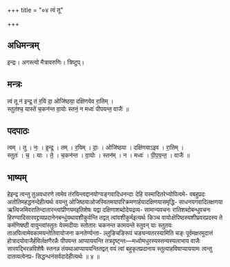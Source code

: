 +++
title = "०४ त्वं तू"

+++
## अधिमन्त्रम्
इन्द्रः। अगस्त्यो मैत्रावरुणिः। त्रिष्टुप्।

## मन्त्रः
त्वं तू न॑ इन्द्र॒ तं र॒यिं दा॒ ओजि॑ष्ठया॒ दक्षि॑णयेव रा॒तिम् ।  
स्तुत॑श्च॒ यास्ते॑ च॒कन॑न्त वा॒योः स्तनं॒ न मध्वः॑ पीपयन्त॒ वाजैः॑ ॥

## पदपाठः
त्वम् । तु । नः॒ । इ॒न्द्र॒ । तम् । र॒यिम् । दाः॒ । ओजि॑ष्ठया । दक्षि॑णयाऽइव । रा॒तिम् ।  
स्तुतः॑ । च॒ । याः । ते॒ । च॒कन॑न्त । वा॒योः । स्तन॑म् । न । मध्वः॑ । पी॒प॒य॒न्त॒ । वाजैः॑ ॥

## भाष्यम्
हेइन्द्र त्वन्तु तुअवधारणे त्वमेव तंरयिन्त्वद्दानयोग्यङ्गवादिधनन्दाः देहि यस्मादितरेभ्योपित्वमे- वबहुप्रदः अतोतिमहद्धनन्देहीत्यर्थः वयन्तु ओजिष्ठयाओजस्वितमयापरिक्रमणार्हयादक्षिणयासमृद्धि- साधनयगवादिलक्षणया ऋत्विजमिवरातिन्दातारन्त्वांप्रीणयमइतिशेषः यद्वा दक्षिणाशब्दोदेयद्रव्य- सामान्यवचनः रातिशब्दोबन्धुवचनः हिरण्यादिसारवद्द्रव्यप्रदानेनबन्धुंयथावशीकुर्वन्ति तद्वत् त्वांवशीकुर्मइत्यर्थः किञ्च वायोःक्षेपिष्ठस्यशीघ्रवरप्रदस्य ते कर्मणिषष्ठी वायुन्त्वांस्तुतः येस्मदीयाः स्तोतारः चकनन्त कामयन्ते स्तुवन् याः स्तुतयः ताअपित्वामेवकामयन्तेतिवायोजना कनतेर्ण्यन्ता- ल्लुङिचङिरूपं चङ्यन्यतरस्यामिति चङ्ः पूर्वमक्षरमुदात्तं होत्रादयोवाजैर्हविर्लक्षणैरन्नैः पीपयन्त आप्याययन्ति तत्रदृष्ट्न्तः—मध्वोमधुरस्यस्तन्यस्यलाभाय वाजैः सारवद्भिरन्नविशेषैः स्तनन्न तंयथाआप्याययन्तितद्वत् वयं त्वां बहुकृतप्रदानाय स्तुत्याहविषाप्याययामः त्वन्तु दातव्यत्वेनप्र- सिद्धन्धनंसर्वदादेहीत्यर्थः ॥ ४ ॥